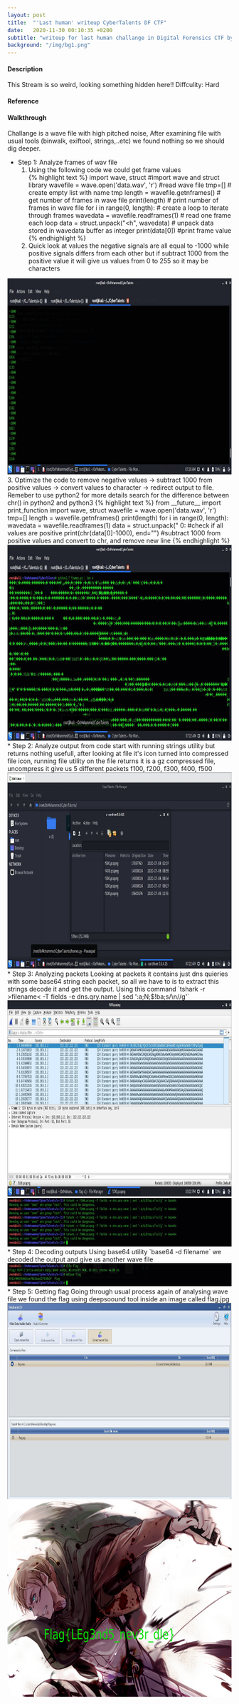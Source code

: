 ```yaml
---
layout: post
title:  "'Last human' writeup CyberTalents DF CTF"
date:   2020-11-30 00:10:35 +0200
subtitle: "writeup for last human challange in Digital Forensics CTF by CyberTalents"
background: "/img/bg1.png"
---
```


#### Description
This Stream is so weird, looking something hidden here!!
Diffculity: Hard
#### Reference
#### Walkthrough
Challange is a wave file with high pitched noise, After examining file with usual tools (binwalk, exiftool, strings,..etc) we found nothing so we should dig deeper.
* Step 1: Analyze frames of wav file   
   1. Using the following code we could get frame values    
               {% highlight text %}
               import wave, struct #import wave and struct library
               wavefile = wave.open('data.wav', 'r') #read wave file
               tmp=[] # create empty list with name tmp
               length = wavefile.getnframes() # get number of frames in wave file
               print(length)  # print number of frames in wave file
               for i in range(0, length): # create a loop to iterate through frames
                  wavedata = wavefile.readframes(1) # read one frame each loop
                  data = struct.unpack("<h", wavedata) # unpack data stored in wavedata buffer as integer
                  print(data[0]) #print frame value
                  {% endhighlight %}
   2. Quick look at values the negative signals are all equal to -1000 while positive signals differs from each other but if subtract 1000 from the positive value it will give us values from 0 to 255 so it may be characters
 <img src="/img/frames%20values.jpg" alt="frames-values" width="800" height="440">
   3. Optimize the code to remove negative values -> subtract 1000 from positive values -> convert values to character -> redirect output to file. Remeber to use python2 for more details search for the difference between chr() in python2 and python3
               {% highlight text %}
               from __future__ import print_function
               import wave, struct
               wavefile = wave.open('data.wav', 'r')
               tmp=[]
               length = wavefile.getnframes()
               print(length)
               for i in range(0, length):
                  wavedata = wavefile.readframes(1)
                  data = struct.unpack("<h", wavedata)
                  if data[0] > 0: #check if all values are positive
                     print(chr(data[0]-1000), end="") #subtract 1000 from positive values and convert to chr, and remove new line
               {% endhighlight %}
<img src="/img/getting%20gz.jpg" alt="Getting-gz" width="800" height="440">
* Step 2: Analyze output from code   
start with running strings utility but returns nothing usefull, after looking at file it's icon turned into compressed file icon, running file utility on the file returns it is a gz compressed file, uncompress it give us 5 different packets f100, f200, f300, f400, f500
<img src="/img/gz%20content.jpg" alt="Snow-Cracker Usage" width="800" height="440">
* Step 3: Analyzing packets   
Looking at packets it contains just dns quieries with some base64 string each packet, so all we have to is to extract this strings decode it and get the output.
Using this command `tshark -r >filename< -T fields -e dns.qry.name | sed ':a;N;$!ba;s/\n//g'`
 <img src="/img/wireshark.JPG" alt="wireshark" width="800" height="440">
 <img src="/img/extracting%20base64.JPG" alt="Extracting-base64" width="800" height="109">
* Step 4: Decoding outputs   
Using base64 utility `base64 -d filename` we decoded the output and give us another wave file
 <img src="/img/md5sum.JPG" alt="md5sum" width="800" height="52">
* Step 5: Getting flag   
Going through usual process again of analysing wave file we found the flag using deepsoound tool inside an image called flag.jpg
 <img src="/img/deepsound.jpg" alt="deepsound" width="800" height="440">
 <img src="/img/flag.jpg" alt="flag" width="800" height="440">
